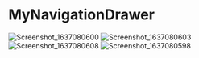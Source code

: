 # MyNavigationDrawer
![Screenshot_1637080600](https://user-images.githubusercontent.com/68629990/142026960-04956643-e9ae-408b-a106-aeb9876675ec.png)
![Screenshot_1637080603](https://user-images.githubusercontent.com/68629990/142026968-10fe7d53-dc11-4409-9c47-213deaa53d76.png)
![Screenshot_1637080608](https://user-images.githubusercontent.com/68629990/142026972-4ec2c44d-35ff-409f-93ea-386a6837c744.png)
![Screenshot_1637080598](https://user-images.githubusercontent.com/68629990/142026976-d51cfea6-81b9-4044-90bc-75cafa1b24fc.png)
